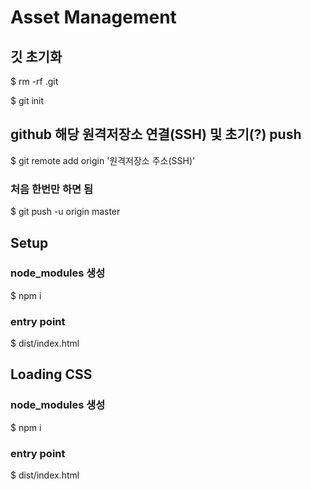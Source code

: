 # Asset Management

## 깃 초기화

$ rm -rf .git

$ git init

## github 해당 원격저장소 연결(SSH) 및 초기(?) push

$ git remote add origin '원격저장소 주소(SSH)'

### 처음 한번만 하면 됨

$ git push -u origin master

## Setup

### node_modules 생성

$ npm i

### entry point

$ dist/index.html

## Loading CSS

### node_modules 생성

$ npm i

### entry point

$ dist/index.html
